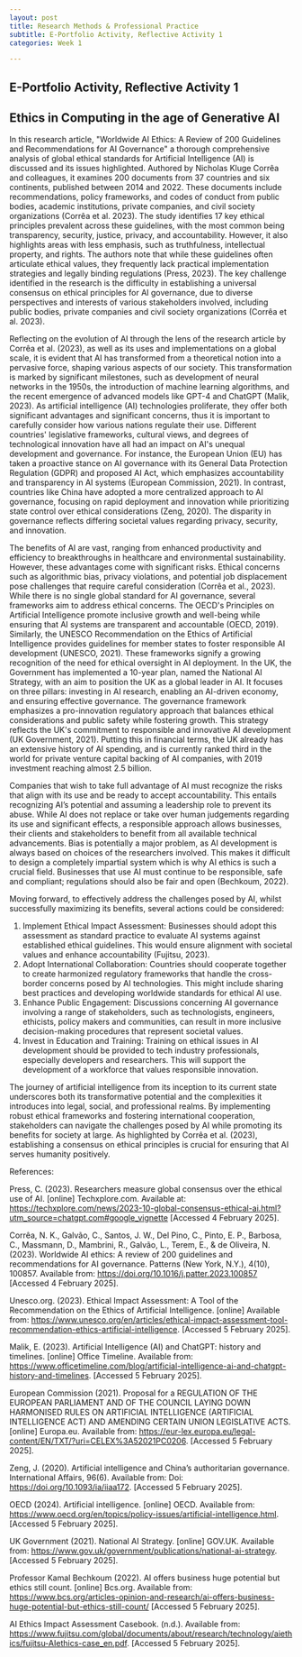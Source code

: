 ```yaml
---
layout: post
title: Research Methods & Professional Practice
subtitle: E-Portfolio Activity, Reflective Activity 1
categories: Week 1

--- 
```


## E-Portfolio Activity, Reflective Activity 1

## Ethics in Computing in the age of Generative AI

In this research article, "Worldwide AI Ethics: A Review of 200 Guidelines and Recommendations for AI Governance" a thorough comprehensive analysis of global ethical standards for Artificial Intelligence (AI) is discussed and its issues highlighted. Authored by Nicholas Kluge Corrêa and colleagues, it examines 200 documents from 37 countries and six continents, published between 2014 and 2022. These documents include recommendations, policy frameworks, and codes of conduct from public bodies, academic institutions, private companies, and civil society organizations (Corrêa et al. 2023). The study identifies 17 key ethical principles prevalent across these guidelines, with the most common being transparency, security, justice, privacy, and accountability. However, it also highlights areas with less emphasis, such as truthfulness, intellectual property, and rights. The authors note that while these guidelines often articulate ethical values, they frequently lack practical implementation strategies and legally binding regulations (Press, 2023). The key challenge identified in the research is the difficulty in establishing a universal consensus on ethical principles for AI governance, due to diverse perspectives and interests of various stakeholders involved, including public bodies, private companies and civil society organizations (Corrêa et al. 2023).

Reflecting on the evolution of AI through the lens of the research article by Corrêa et al. (2023), as well as its uses and implementations on a global scale, it is evident that AI has transformed from a theoretical notion into a pervasive force, shaping various aspects of our society. This transformation is marked by significant milestones, such as development of neural networks in the 1950s, the introduction of machine learning algorithms, and the recent emergence of advanced models like GPT-4 and ChatGPT (Malik, 2023). As artificial intelligence (AI) technologies proliferate, they offer both significant advantages and significant concerns, thus it is important to carefully consider how various nations regulate their use. Different countries' legislative frameworks, cultural views, and degrees of technological innovation have all had an impact on AI's unequal development and governance. For instance, the European Union (EU) has taken a proactive stance on AI governance with its General Data Protection Regulation (GDPR) and proposed AI Act, which emphasizes accountability and transparency in AI systems (European Commission, 2021). In contrast, countries like China have adopted a more centralized approach to AI governance, focusing on rapid deployment and innovation while prioritizing state control over ethical considerations (Zeng, 2020). The disparity in governance reflects differing societal values regarding privacy, security, and innovation.

The benefits of AI are vast, ranging from enhanced productivity and efficiency to breakthroughs in healthcare and environmental sustainability. However, these advantages come with significant risks. Ethical concerns such as algorithmic bias, privacy violations, and potential job displacement pose challenges that require careful consideration (Corrêa et al., 2023). While there is no single global standard for AI governance, several frameworks aim to address ethical concerns. The OECD's Principles on Artificial Intelligence promote inclusive growth and well-being while ensuring that AI systems are transparent and accountable (OECD, 2019). Similarly, the UNESCO Recommendation on the Ethics of Artificial Intelligence provides guidelines for member states to foster responsible AI development (UNESCO, 2021). These frameworks signify a growing recognition of the need for ethical oversight in AI deployment. In the UK, the Government has implemented a 10-year plan, named the National AI Strategy, with an aim to position the UK as a global leader in AI. It focuses on three pillars: investing in AI research, enabling an AI-driven economy, and ensuring effective governance. The governance framework emphasizes a pro-innovation regulatory approach that balances ethical considerations and public safety while fostering growth. This strategy reflects the UK's commitment to responsible and innovative AI development (UK Government, 2021). Putting this in financial terms, the UK already has an extensive history of AI spending, and is currently ranked third in the world for private venture capital backing of AI companies, with 2019 investment reaching almost 2.5 billion. 

Companies that wish to take full advantage of AI must recognize the risks that align with its use and be ready to accept accountability. This entails recognizing AI’s potential and assuming a leadership role to prevent its abuse. While AI does not replace or take over human judgements regarding its use and significant effects, a responsible approach allows businesses, their clients and stakeholders to benefit from all available technical advancements. Bias is potentially a major problem, as AI development is always based on choices of the researchers involved. This makes it difficult to design a completely impartial system which is why AI ethics is such a crucial field. Businesses that use AI must continue to be responsible, safe and compliant; regulations should also be fair and open (Bechkoum, 2022).

Moving forward, to effectively address the challenges posed by AI, whilst successfully maximizing its benefits, several actions could be considered:

1.	Implement Ethical Impact Assessment: Businesses should adopt this assessment as standard practice to evaluate AI systems against established ethical guidelines. This would ensure alignment with societal values and enhance accountability (Fujitsu, 2023).
2.	Adopt International Collaboration: Countries should cooperate together to create harmonized regulatory frameworks that handle the cross-border concerns posed by AI technologies. This might include sharing best practices and developing worldwide standards for ethical AI use.
3.	Enhance Public Engagement: Discussions concerning AI governance involving a range of stakeholders, such as technologists, engineers, ethicists, policy makers and communities, can result in more inclusive decision-making procedures that represent societal values.  
4.	Invest in Education and Training: Training on ethical issues in AI development should be provided to tech industry professionals, especially developers and researchers. This will support the development of a workforce that values responsible innovation.  

The journey of artificial intelligence from its inception to its current state underscores both its transformative potential and the complexities it introduces into legal, social, and professional realms. By implementing robust ethical frameworks and fostering international cooperation, stakeholders can navigate the challenges posed by AI while promoting its benefits for society at large. As highlighted by Corrêa et al. (2023), establishing a consensus on ethical principles is crucial for ensuring that AI serves humanity positively.


References:

Press, C. (2023). Researchers measure global consensus over the ethical use of AI. [online] Techxplore.com. Available at: https://techxplore.com/news/2023-10-global-consensus-ethical-ai.html?utm_source=chatgpt.com#google_vignette [Accessed 4 February 2025]. 

Corrêa, N. K., Galvão, C., Santos, J. W., Del Pino, C., Pinto, E. P., Barbosa, C., Massmann, D., Mambrini, R., Galvão, L., Terem, E., & de Oliveira, N. (2023). Worldwide AI ethics: A review of 200 guidelines and recommendations for AI governance. Patterns (New York, N.Y.), 4(10), 100857. Available from: https://doi.org/10.1016/j.patter.2023.100857 [Accessed 4 February 2025].

Unesco.org. (2023). Ethical Impact Assessment: A Tool of the Recommendation on the Ethics of Artificial Intelligence. [online] Available from: https://www.unesco.org/en/articles/ethical-impact-assessment-tool-recommendation-ethics-artificial-intelligence. [Accessed 5 February 2025].

Malik, E. (2023). Artificial Intelligence (AI) and ChatGPT: history and timelines. [online] Office Timeline. Available from: https://www.officetimeline.com/blog/artificial-intelligence-ai-and-chatgpt-history-and-timelines. [Accessed 5 February 2025].

European Commission (2021). Proposal for a REGULATION OF THE EUROPEAN PARLIAMENT AND OF THE COUNCIL LAYING DOWN HARMONISED RULES ON ARTIFICIAL INTELLIGENCE (ARTIFICIAL INTELLIGENCE ACT) AND AMENDING CERTAIN UNION LEGISLATIVE ACTS. [online] Europa.eu. Available from: https://eur-lex.europa.eu/legal-content/EN/TXT/?uri=CELEX%3A52021PC0206. [Accessed 5 February 2025].

Zeng, J. (2020). Artificial intelligence and China’s authoritarian governance. International Affairs, 96(6). Available from: Doi: https://doi.org/10.1093/ia/iiaa172. [Accessed 5 February 2025]. 

OECD (2024). Artificial intelligence. [online] OECD. Available from: https://www.oecd.org/en/topics/policy-issues/artificial-intelligence.html. [Accessed 5 February 2025].

UK Government (2021). National AI Strategy. [online] GOV.UK. Available from: https://www.gov.uk/government/publications/national-ai-strategy. [Accessed 5 February 2025].

Professor Kamal Bechkoum (2022). AI offers business huge potential but ethics still count. [online] Bcs.org. Available from: https://www.bcs.org/articles-opinion-and-research/ai-offers-business-huge-potential-but-ethics-still-count/ [Accessed 5 February 2025]. 

AI Ethics Impact Assessment Casebook. (n.d.). Available from: https://www.fujitsu.com/global/documents/about/research/technology/aiethics/fujitsu-AIethics-case_en.pdf. [Accessed 5 February 2025].

